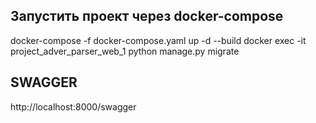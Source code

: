 ## Запустить проект через docker-compose
docker-compose -f docker-compose.yaml up -d --build
docker exec -it project_adver_parser_web_1 python manage.py migrate

## SWAGGER

http://localhost:8000/swagger
